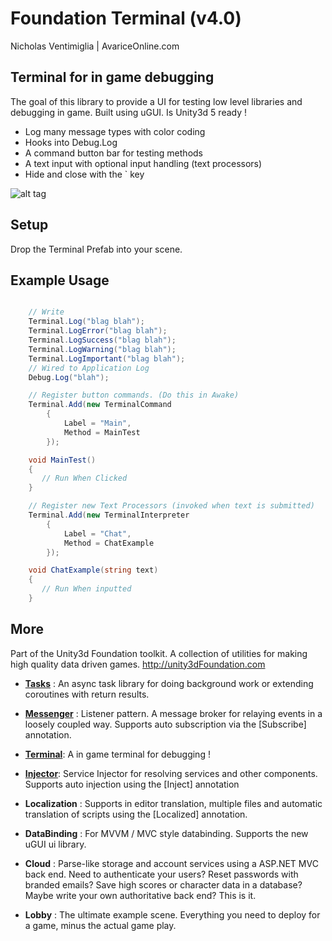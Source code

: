 # Foundation Terminal (v4.0)

Nicholas Ventimiglia | AvariceOnline.com

## Terminal for in game debugging

The goal of this library to provide a UI for testing low level libraries and debugging in game. Built using uGUI. Is Unity3d 5 ready !

 - Log many message types with color coding
 - Hooks into Debug.Log
 - A command button bar for testing methods
 - A text input with optional input handling (text processors)
 - Hide and close with the ` key

![alt tag](https://github.com/NVentimiglia/Unity3d-uGUI-Terminal/blob/master/Terminal.gif)

## Setup

Drop the Terminal Prefab into your scene.

## Example Usage

```c#

	// Write
	Terminal.Log("blag blah");
	Terminal.LogError("blag blah");
	Terminal.LogSuccess("blag blah");
	Terminal.LogWarning("blag blah");
	Terminal.LogImportant("blag blah");
	// Wired to Application Log
	Debug.Log("blah");

	// Register button commands. (Do this in Awake)
	Terminal.Add(new TerminalCommand
		{
			Label = "Main",
			Method = MainTest
		});

	void MainTest()
	{
	   // Run When Clicked
	}

	// Register new Text Processors (invoked when text is submitted)
	Terminal.Add(new TerminalInterpreter
		{
			Label = "Chat",
			Method = ChatExample
		});

	void ChatExample(string text)
	{
	   // Run When inputted
	}
```

## More

Part of the Unity3d Foundation toolkit. A collection of utilities for making high quality data driven games. http://unity3dFoundation.com

- [**Tasks**](https://github.com/NVentimiglia/Unity3d-Async-Task-) : An async task library for doing background work or extending coroutines with return results.


- [**Messenger**](https://github.com/NVentimiglia/Unity3d-Event-Messenger) : Listener pattern. A message broker for relaying events in a loosely coupled way. Supports auto subscription via the [Subscribe] annotation.

- [**Terminal**](https://github.com/NVentimiglia/Unity3d-uGUI-Terminal): A in game terminal for debugging !

- [**Injector**](https://github.com/NVentimiglia/Unity3d-Service-Injector): Service Injector for resolving services and other components. Supports auto injection using the [Inject] annotation

- **Localization** : Supports in editor translation, multiple files and automatic translation of scripts using the [Localized] annotation.

- **DataBinding** : For MVVM / MVC style databinding. Supports the new uGUI ui library.

- **Cloud** : Parse-like storage and account services using a ASP.NET MVC back end. Need to authenticate your users? Reset passwords with branded emails? Save high scores or character data in a database? Maybe write your own authoritative back end? This is it.

- **Lobby** : The ultimate example scene. Everything you need to deploy for a game, minus the actual game play.